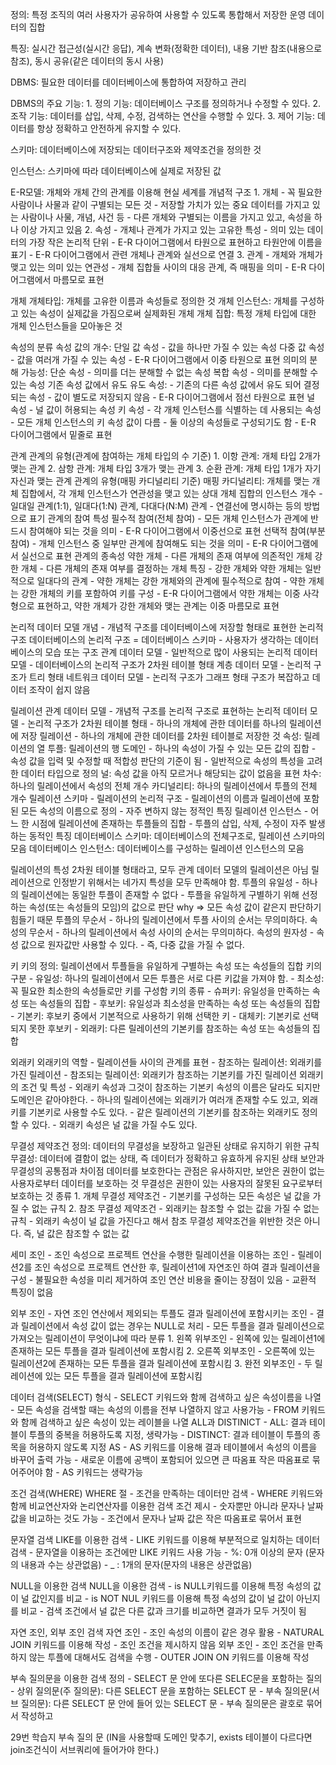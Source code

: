 
정의: 특정 조직의 여러 사용자가 공유하여 사용할 수 있도록 통합해서 저장한 운영 데이터의 집합

특징: 실시간 접근성(실시간 응답), 계속 변화(정확한 데이터), 내용 기반 참조(내용으로 참조), 동시 공유(같은 데이터의 동시 사용)

DBMS: 필요한 데이터를 데이터베이스에 통합하여 저장하고 관리

DBMS의 주요 기능: 
	1. 정의 기능: 데이터베이스 구조를 정의하거나 수정할 수 있다.
	2. 조작 기능: 데이터를 삽입, 삭제, 수정, 검색하는 연산을 수행할 수 있다.
	3. 제어 기능: 데이터를  항상 정확하고 안전하게 유지할 수 있다.

스키마: 데이터베이스에 저장되는 데이터구조와 제약조건을 정의한 것

인스턴스: 스키마에 따라 데이터베이스에 실제로 저장된 값

E-R모델: 개체와 개체 간의 관계를 이용해 현실 세계를 개념적 구조
	1. 개체
		- 꼭 필요한 사람이나 사물과 같이 구별되는 모든 것
		- 저장할 가치가 있는 중요 데이터를 가지고 있는 사람이나 사물, 개념, 사건 등
		- 다른 개체와 구별되는 이름을 가지고 있고, 속성을 하나 이상 가지고 있음
	2. 속성
		- 개체나 관계가 가지고 있는 고유한 특성
		- 의미 있는 데이터의 가장 작은 논리적 단위
		- E-R 다이어그램에서 타원으로 표현하고 타원안에 이름을 표기
		- E-R 다이어그램에서 관련 개체나 관계와 실선으로 연결
	3. 관계
		- 개체와 개체가 맺고 있는 의미 있는 연관성
		- 개체 집합들 사이의 대응 관계, 즉 매핑을 의미
		- E-R 다이어그램에서 마름모로 표현

개체
	개체타입: 개체를 고유한 이름과 속성들로 정의한 것
	개체 인스턴스: 개체를 구성하고 있는 속성이 실제값을 가짐으로써 실제화된 개체
	개체 집합: 특정 개체 타입에 대한 개체 인스턴스들을 모아놓은 것

속성의 분류
	속성 값의 개수:
		단일 값 속성
			- 값을 하나만 가질 수 있는 속성
		다중 값 속성
			- 값을 여러개 가질 수 있는 속성
			- E-R 다이어그램에서 이중 타원으로 표현
	의미의 분해 가능성:
		단순 속성
			- 의미를 더는 분해할 수 없는 속성
		복합 속성
			- 의미를 분해할 수 있는 속성
	기존 속성 값에서 유도
		유도 속성:
			- 기존의 다른 속성 값에서 유도 되어 결정되는 속성
			- 값이 별도로 저장되지 않음
			- E-R 다이어그램에서 점선 타원으로 표현
	널 속성
		- 널 값이 허용되는 속성
	키 속성
		- 각 개체 인스턴스를 식별하는 데 사용되는 속성
		- 모든 개체 인스턴스의 키 속성 값이 다름
		- 둘 이상의 속성들로 구성되기도 함
		- E-R 다이어그램에서 밑줄로 표현

관계
	관계의 유형(관계에 참여하는 개체 타입의 수 기준)
		1. 이항 관계: 개체 타입 2개가 맺는 관계
		2. 삼항 관계: 개체 타입 3개가 맺는 관계
		3. 순환 관계: 개체 타입 1개가 자기 자신과 맺는 관계
	관계의 유형(매핑 카디널리티 기준)
		매핑 카디널리티: 개체를 맺는 개체 집합에서, 각 개체 인스턴스가 연관성을 맺고 있는 상대 개체 집합의 인스턴스 개수
		- 일대일 관계(1:1), 일대다(1:N) 관계, 다대다(N:M) 관계
		- 연결선에 명시하는 등의 방법으로 표기
	관계의 참여 특성
		필수적 참여(전체 참여)
			- 모든 개체 인스턴스가 관계에 반드시 참여해야 되는 것을 의미
			- E-R 다이어그램에서 이중선으로 표현
		선택적 참여(부분 참여)
			- 개체 인스턴스 중 일부만 관계에 참여해도 되는 것을 의미
			- E-R 다이어그램에서 실선으로 표현
	관계의 종속성
		약한 개체
			- 다른 개체의 존재 여부에 의존적인 개체
		강한 개체
			- 다른 개체의 존재 여부를 결정하는 개체
		특징
			- 강한 개체와 약한 개체는 일반적으로 일대다의 관계
			- 약한 개체는 강한 개체와의 관계에 필수적으로 참여
			- 약한 개체는 강한 개체의 키를 포함하여 키를 구성
			- E-R 다이어그램에서 약한 개체는 이중 사각형으로 표현하고, 약한 개체가 강한 개체와 맺는 관계는 이중 마름모로 표현

논리적 데이터 모델
	개념
		- 개념적 구조를 데이터베이스에 저장할 형태로 표현한 논리적 구조
		  데이터베이스의 논리적 구조 = 데이터베이스 스키마
		- 사용자가 생각하는 데이터베이스의 모습 또는 구조
	관계 데이터 모델
		- 일반적으로 많이 사용되는 논리적 데이터 모델
		- 데이터베이스의 논리적 구조가 2차원 테이블 형태
	계층 데이터 모델
		- 논리적 구조가 트리 형태
	네트워크 데이터 모델
		- 논리적 구조가 그래프 형태
	구조가 복잡하고 데이터 조작이 쉽지 않음

릴레이션
	관계 데이터 모델
		- 개념적 구조를 논리적 구조로 표현하는 논리적 데이터 모델
		- 논리적 구조가 2차원 테이블 형태
		- 하나의 개체에 관한 데이터를 하나의 릴레이션에 저장
	릴레이션
		- 하나의 개체에 관한 데이터를 2차원 테이블로 저장한 것
	속성: 릴레이션의 열
	투플: 릴레이션의 행
	도메인
		- 하나의 속성이 가질 수 있는 모든 값의 집합
		- 속성 값을 입력 및 수정할 때 적합성 판단의 기준이 됨
		- 일반적으로 속성의 특성을 고려한 데이터 타입으로 정의
	널: 속성 값을 아직 모르거나 해당되는 값이 없음을 표현
	차수: 하나의 릴레이션에서 속성의 전체 개수
	카디널리티: 하나의 릴레이션에서 투플의 전체 개수
	릴레이션 스키마
		- 릴레이션의 논리적 구조
		- 릴레이션의 이름과 릴레이션에 포함된 모든 속성의 이름으로 정의
		- 자주 변하지 않는 정적인 특징
	릴레이션 인스턴스
		- 어느 한 시점에 릴레이션에 존재하는 투플들의 집합
		- 투플의 삽입, 삭제, 수정이 자주 발생하는 동적인 특징
	데이터베이스 스키마: 데이터베이스의 전체구조로, 릴레이션 스키마의 모음
	데이터베이스 인스턴스: 데이터베이스를 구성하는 릴레이션 인스턴스의 모음

릴레이션의 특성 
	2차원 테이블 형태라고, 모두 관계 데이터 모델의 릴레이션은 아님
	릴레이션으로 인정받기 위해서는 네가지 특성을 모두 만족해야 함.
	투플의 유일성
		- 하나의 릴레이션에는 동일한 투플이 존재할 수 없다
		- 투플을 유일하게 구별하기 위해 선정하는 속성(또는 속성들의 모임)의 값으로 판단
		  why => 모든 속성 값이 같은지 판단하기 힘들기 때문
	투플의 무순서
		- 하나의 릴레이션에서 투플 사이의 순서는 무의미하다.
	속성의 무순서
		- 하나의 릴레이션에서 속성 사이의 순서는 무의미하다.
	속성의 원자성
		- 속성 값으로 원자값만 사용할 수 있다.
		- 즉, 다중 값을 가질 수 없다.

키
	키의 정의: 릴레이션에서 투플들을 유일하게 구별하는 속성 또는 속성들의 집합
	키의 구분
		- 유일성: 하나의 릴레이션에서 모든 투플은 서로 다른 키값을 가져야 함.
		- 최소성: 꼭 필요한 최소한의 속성들로만 키를 구성함
	키의 종류
		- 슈퍼키: 유일성을 만족하는 속성 또는 속성들의 집합
		- 후보키: 유일성과 최소성을 만족하는 속성 또는 속성들의 집합
		- 기본키: 후보키 중에서 기본적으로 사용하기 위해 선택한 키
		- 대체키: 기본키로 선택되지 못한 후보키
		- 외래키: 다른 릴레이션의 기본키를 참조하는 속성 또는 속성들의 집합

외래키
	외래키의 역할
		- 릴레이션들 사이의 관계를 표현
		- 참조하는 릴레이션: 외래키를 가진 릴레이션
		- 참조되는 릴레이션: 외래키가 참조하는 기본키를 가진 릴레이션
	외래키의 조건 및 특성
		- 외래키 속성과 그것이 참조하는 기본키 속성의 이름은 달라도 되지만 도메인은 같아야한다.
		- 하나의 릴레이션에는 외래키가 여러개 존재할 수도 있고, 외래키를 기본키로 사용할 수도 있다.
		- 같은 릴레이션의 기본키를 참조하는 외래키도 정의할 수 있다.
		- 외래키 속성은 널 값을 가질 수도 있다.

무결성 제약조건
	정의: 데이터의 무결성을 보장하고 일관된 상태로 유지하기 위한 규칙
	무결성: 데이터에 결함이 없는 상태, 즉 데이터가 정확하고 유효하게 유지된 상태
	보안과 무결성의 공통점과 차이점
		데이터를 보호한다는 관점은 유사하지만,
		보안은 권한이 없는 사용자로부터 데이터를 보호하는 것
		무결성은 권한이 있는 사용자의 잘못된 요구로부터 보호하는 것
	종류
		1. 개체 무결성 제약조건
			- 기본키를 구성하는 모든 속성은 널 값을 가질 수 없는 규칙
		2. 참조 무결성 제약조건
			- 외래키는 참조할 수 없는 값을 가질 수 없는 규칙
			- 외래키 속성이 널 값을 가진다고 해서 참조 무결성 제약조건을 위반한 것은 아니다.
				 즉, 널 값은 참조할 수 없는 값

세미 조인
	- 조인 속성으로 프로젝트 연산을 수행한 릴레이션을 이용하는 조인
	- 릴레이션2를 조인 속성으로 프로젝트 연산한 후, 릴레이션1에 자연조인 하여 결과 릴레이션을 구성
	- 불필요한 속성을 미리 제거하여 조인 연산 비용을 줄이는 장점이 있음
	- 교환적 특징이 없음

외부 조인
	- 자연 조인 연산에서 제외되는 투플도 결과 릴레이션에 포함시키는 조인
	- 결과 릴레이션에서 속성 값이 없는 경우는 NULL로 처리
	- 모든 투플을 결과 릴레이션으로 가져오는 릴레이션이 무엇이냐에 따라 분류
	1. 왼쪽 위부조인
		- 왼쪽에 있는 릴레이션1에 존재하는 모든 투플을 결과 릴레이션에 포함시킴
	2. 오른쪽 외부조인
		- 오른쪽에 있는 릴레이션2에 존재하는 모든 투플을 결과 릴레이션에 포함시킴
	3. 완전 외부조인
		- 두 릴레이션에 있는 모든 투플을 결과 릴레이션에 포함시킴

데이터 검색(SELECT)
	형식
		- SELECT 키워드와 함께 검색하고 싶은 속성이름을 나열
		- 모든 속성을 검색할 때는 속성의 이름을 전부 나열하지 않고 사용가능
		- FROM 키워드와 함께 검색하고 싶은 속성이 있는 레이블을 나열
	ALL과 DISTINICT
		- ALL: 결과 테이블이 투플의 중복을 허용하도록 지정, 생략가능
		- DISTINCT: 결과 테이블이 투플의 종목을 허용하지 않도록 지정
	AS
		- AS 키워드를 이용해 결과 테이블에서 속성의 이름을 바꾸어 출력 가능
		- 새로운 이름에 공백이 포함되어 있으면 큰 따옴표 작은 따옴표로 묶어주어야 함
		- AS 키워드는 생략가능

조건 검색(WHERE)
	WHERE 절
		- 조건을 만족하는 데이터만 검색
		- WHERE 키워드와 함께 비교연산자와 논리연산자를 이용한 검색 조건 제시
		- 숫자뿐만 아니라 문자나 날짜 값을 비교하는 것도 가능
		- 조건에서 문자나 날짜 값은 작은 따옴표로 묶어서 표현

문자열 검색
	LIKE를 이용한 검색
		- LIKE 키워드를 이용해 부분적으로 일치하는 데이터 검색
		- 문자열을 이용하는 조건에만 LIKE 키워드 사용 가능
		- %: 0개 이상의 문자 (문자의 내용과 수는 상관없음)
		- _ : 1개의 문자(문자의 내용은 상관없음)

NULL을 이용한 검색
	NULL을 이용한 검색
		- is NULL키워드를 이용해 특정 속성의 값이 널 값인지를 비교
		- is NOT NUL 키워드를 이용해 특정 속성의 값이 널 값이 아닌지를 비교
		- 검색 조건에서 널 값은 다른 값과 크기를 비교하면 결과가 모두 거짓이 됨

자연 조인, 외부 조인 검색
	자연 조인
		- 조인 속성의 이름이 같은 경우 활용
		- NATURAL JOIN 키워드를 이용해 작성
		- 조인 조건을 제시하지 않음
	외부 조인
		- 조인 조건을 만족하지 않는 투플에 대해서도 검색을 수행
		- OUTER JOIN ON 키워드를 이용해 작성

부속 질의문을 이용한 검색
	정의
		- SELECT 문 안에 또다른 SELEC문을 포함하는 질의
			- 상위 질의문(주 질의문): 다른 SELECT 문을 포함하는 SELECT 문
			- 부속 질의문(서브 질의문): 다른 SELECT 문 안에 들어 있는 SELECT 문
		- 부속 질의문은 괄호로 묶어서 작성하고



29번 학습지 부속 질의 문 (IN을 사용할때 도메인 맞추기, exists 테이블이 다르다면 join조건식이 서브쿼리에 들어가야 한다.)